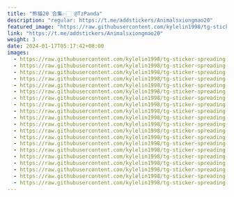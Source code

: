 ```yaml
---
title: "熊猫20 合集👉🏻 @TzPanda"
description: "regular: https://t.me/addstickers/Animalsxiongmao20"
featured_image: "https://raw.githubusercontent.com/kylelin1998/tg-sticker-spreading-worldwide-images/main/img/7956bcce-31b8-4144-a0a0-5a6376ce54f1.jpg"
link: "https://t.me/addstickers/Animalsxiongmao20"
weight: 3
date: 2024-01-17T05:17:42+08:00
images:
  - https://raw.githubusercontent.com/kylelin1998/tg-sticker-spreading-worldwide-images/main/img/7956bcce-31b8-4144-a0a0-5a6376ce54f1.jpg
  - https://raw.githubusercontent.com/kylelin1998/tg-sticker-spreading-worldwide-images/main/img/f0e6c529-476e-44fd-8efb-2e276eb3d087.jpg
  - https://raw.githubusercontent.com/kylelin1998/tg-sticker-spreading-worldwide-images/main/img/74ef0ae0-e961-404e-8235-0e7cf7c617cb.jpg
  - https://raw.githubusercontent.com/kylelin1998/tg-sticker-spreading-worldwide-images/main/img/a36c9df0-95a8-4364-aae2-222e6981da06.jpg
  - https://raw.githubusercontent.com/kylelin1998/tg-sticker-spreading-worldwide-images/main/img/adc72049-4fe3-456e-ba8e-a42b22045de1.jpg
  - https://raw.githubusercontent.com/kylelin1998/tg-sticker-spreading-worldwide-images/main/img/3702a0ce-2c06-4831-ab9f-a4527a09198d.jpg
  - https://raw.githubusercontent.com/kylelin1998/tg-sticker-spreading-worldwide-images/main/img/dd1e25f6-5648-4481-adb4-f36e55b81606.jpg
  - https://raw.githubusercontent.com/kylelin1998/tg-sticker-spreading-worldwide-images/main/img/d110af1b-ed67-465c-b588-f941da66034b.jpg
  - https://raw.githubusercontent.com/kylelin1998/tg-sticker-spreading-worldwide-images/main/img/e18120b8-df12-4c38-a0ff-95939bc04226.jpg
  - https://raw.githubusercontent.com/kylelin1998/tg-sticker-spreading-worldwide-images/main/img/b9570f30-b9bc-4d16-adc6-5d47f67ff6fc.jpg
  - https://raw.githubusercontent.com/kylelin1998/tg-sticker-spreading-worldwide-images/main/img/d2ac07ca-f199-4c72-b963-75a610461d37.jpg
  - https://raw.githubusercontent.com/kylelin1998/tg-sticker-spreading-worldwide-images/main/img/abd1e59d-9dfa-49a3-b7d3-1130d046e171.jpg
  - https://raw.githubusercontent.com/kylelin1998/tg-sticker-spreading-worldwide-images/main/img/236428fa-f172-4241-942e-6a1e41941b63.jpg
  - https://raw.githubusercontent.com/kylelin1998/tg-sticker-spreading-worldwide-images/main/img/82aa77d0-496c-4298-a89f-f5dd47e66133.jpg
  - https://raw.githubusercontent.com/kylelin1998/tg-sticker-spreading-worldwide-images/main/img/0ce9c544-67f4-41e3-9feb-c3f4154d1f9c.jpg
  - https://raw.githubusercontent.com/kylelin1998/tg-sticker-spreading-worldwide-images/main/img/a0d23121-85c5-4ffb-879d-590fb90eb6e2.jpg
  - https://raw.githubusercontent.com/kylelin1998/tg-sticker-spreading-worldwide-images/main/img/4b751bb3-dd97-4d78-a264-7ce234a5666e.jpg
  - https://raw.githubusercontent.com/kylelin1998/tg-sticker-spreading-worldwide-images/main/img/6713a614-d90c-483c-a221-ce996504d338.jpg
  - https://raw.githubusercontent.com/kylelin1998/tg-sticker-spreading-worldwide-images/main/img/d24b6356-c695-4d11-bdb3-f2691a3446a3.jpg
  - https://raw.githubusercontent.com/kylelin1998/tg-sticker-spreading-worldwide-images/main/img/45f1b8a3-ea2d-4276-a74b-c4581c1804b1.jpg
---
```

